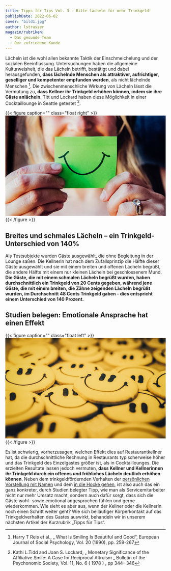 ```yaml
---
title: Tipps für Tips Vol. 3 - Bitte lächeln für mehr Trinkgeld!
publishDate: 2022-06-02
cover: "bild1.jpg"
author: lstrasser
magazin/rubriken:
  - Das gesunde Team
  - Der zufriedene Kunde
---
```


Lächeln ist die wohl allen bekannte Taktik der Einschmeichelung und der sozialen Beeinflussung. Untersuchungen haben die
allgemeine Kulturweisheit, die das Lächeln betrifft, bestätigt und dabei herausgefunden, **dass lächelnde Menschen als
attraktiver, aufrichtiger, geselliger und kompetenter empfunden werden**, als nicht lächelnde Menschen [^4]. Die
zwischenmenschliche Wirkung von Lächeln lässt die Vermutung zu, **dass Kellner ihr Trinkgeld erhöhen können, indem sie
ihre Gäste anlächeln**. Titt und Lockard haben diese Möglichkeit in einer Cocktaillounge in Seattle getestet [^5].

{{< figure caption="" class="float right" >}}
<img src="bild2.jpg" />
{{< /figure >}}

## Breites und schmales Lächeln – ein Trinkgeld-Unterschied von 140%

Als Testsubjekte wurden Gäste ausgewählt, die ohne Begleitung in der Lounge saßen. Die Kellnerin hat nach dem
Zufallsprinzip die Hälfte dieser Gäste ausgewählt und sie mit einem breiten und offenen Lächeln begrüßt, die andere
Hälfte mit einem nur kleinen Lächeln bei geschlossenem Mund. **Die Gäste, die mit einem schmalen Lächeln begrüßt wurden,
haben durchschnittlich ein Trinkgeld von 20 Cents gegeben, während jene Gäste, die mit einem breiten, die Zähne
zeigenden Lächeln begrüßt wurden, im Durchschnitt 48 Cents Trinkgeld gaben - dies entspricht einem Unterschied von 140
Prozent.**

## Studien belegen: Emotionale Ansprache hat einen Effekt

{{< figure caption="" class="float left" >}}
<img src="bild4.jpg" />
{{< /figure >}}

Es ist schwierig, vorherzusagen, welchen Effekt dies auf Restaurantkellner hat, da die durchschnittliche Rechnung in
Restaurants typischerweise höher und das Trinkgeld des Einzelgastes größer ist, als in Cocktaillounges. Die erzielten
Resultate lassen jedoch vermuten, **dass Kellner und Kellnerinnen ihr Trinkgeld durch ein offenes und fröhliches Lächeln
deutlich erhöhen können**. Neben dem trinkgeldfördernden Verhalten der [persönlichen Vorstellung mit Namen](../tipps_for_tips_1/)
und dem [in die Hocke gehen](../tipps_for_tips_2/), ist also auch das ein ganz konkreter, durch Studien
belegter Tipp, wie man als Servicemitarbeiter nicht nur mehr Umsatz macht, sondern auch dafür sorgt, dass sich die Gäste
wohl- sowie emotional angesprochen fühlen und gerne wiederkommen. Wie sieht es aber aus, wenn der Kellner oder die
Kellnerin noch einen Schritt weiter geht? Wie sich beiläufiger Körperkontakt auf das Trinkgeldverhalten des Gastes
auswirkt, behandeln wir in unserem nächsten Artikel der Kurzrubrik „Tipps für Tips“.

[^4]: Harry T Reis et al., „ What Is Smiling Is Beautiful and Good“, European Journal of Social Psychology, Vol. 20 (1990), pp. 259-267
[^5]: Kathi L.Tidd and Joan S. Lockard, „ Monetary Significance of the Affiliative Smile: A Case for Reciprocal Altruism „ Bulletin of the Psychonomic Society, Vol. 11, No. 6 ( 1978 ) , pp 344- 346
[^6]: Jakob Hornik, „ Tactile Stimulation and Consumer Research“ Journal of Consumer Research Vol. 19 ( December 1992 ), pp. 449 - 458

